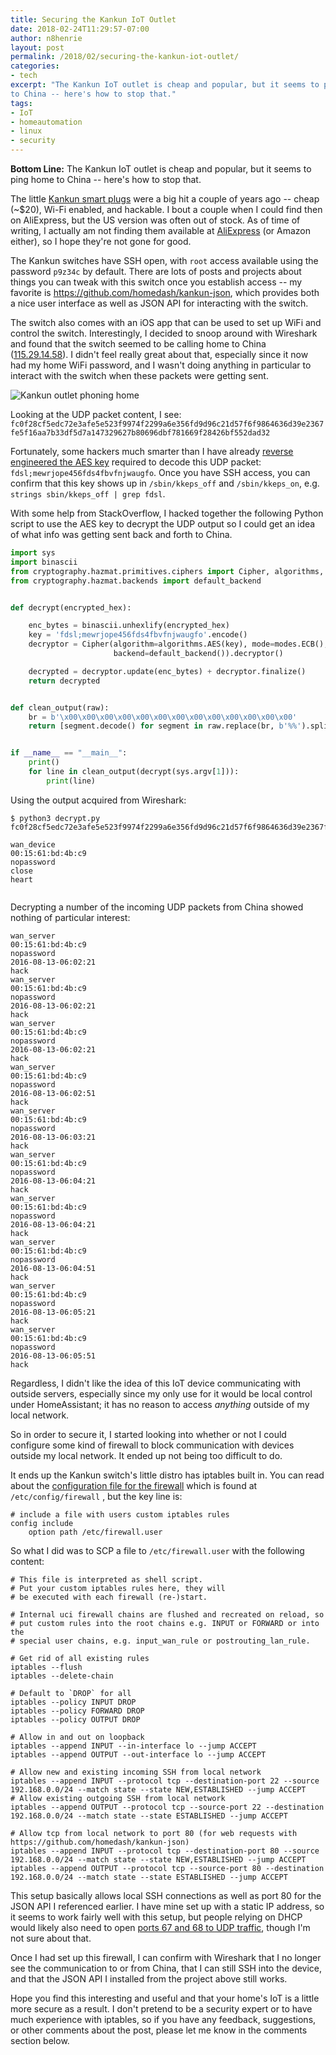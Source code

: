 ```yaml
---
title: Securing the Kankun IoT Outlet
date: 2018-02-24T11:29:57-07:00
author: n8henrie
layout: post
permalink: /2018/02/securing-the-kankun-iot-outlet/
categories:
- tech
excerpt: "The Kankun IoT outlet is cheap and popular, but it seems to ping home
to China -- here's how to stop that."
tags:
- IoT
- homeautomation
- linux
- security
---
```

**Bottom Line:** The Kankun IoT outlet is cheap and popular, but it seems to
ping home to China -- here's how to stop that.
<!--more-->

The little [Kankun smart
plugs](https://www.amazon.com/KanKun-KK-SP3-Wireless-Wi-Fi-Smart/dp/B00OTWK4TW)
were a big hit a couple of years ago -- cheap (~$20), Wi-Fi enabled, and
hackable. I bout a couple when I could find then on AliExpress, but the US
version was often out of stock. As of time of writing, I actually am not
finding them available at
[AliExpress](https://www.aliexpress.com/item/Home-Control-System-KanKun-KK-SP3-Wireless-Wi-Fi-Smart-Plug-App-For-Android-iOS-US/32334356278.html)
(or Amazon either), so I hope they're not gone for good.

The Kankun switches have SSH open, with `root` access available using the
password `p9z34c` by default. There are lots of posts and projects about things
you can tweak with this switch once you establish access -- my favorite is
https://github.com/homedash/kankun-json, which provides both a nice user
interface as well as JSON API for interacting with the switch.

The switch also comes with an iOS app that can be used to set up WiFi and
control the switch. Interestingly, I decided to snoop around with Wireshark and
found that the switch seemed to be calling home to China
([115.29.14.58](https://whois.domaintools.com/115.29.14.58)). I didn't feel
really great about that, especially since it now had my home WiFi password, and
I wasn't doing anything in particular to interact with the switch when these
packets were getting sent.

![Kankun outlet phoning
home](/uploads/2018/02/20180224-wireshark-screenshot.jpg)

Looking at the UDP packet content, I see: 
`fc0f28cf5edc72e3afe5e523f9974f2299a6e356fd9d96c21d57f6f9864636d39e2367fe5f16aa7b33df5d7a147329627b80696dbf781669f28426bf552dad32`

Fortunately, some hackers much smarter than I have already [reverse engineered
the AES key](https://packetstormsecurity.com/files/132210/kankun-disclose.txt)
required to decode this UDP packet: `fdsl;mewrjope456fds4fbvfnjwaugfo`. Once
you have SSH access, you can confirm that this key shows up in
`/sbin/kkeps_off` and `/sbin/kkeps_on`, e.g. `strings sbin/kkeps_off | grep
fdsl`.

With some help from StackOverflow, I hacked together the following Python
script to use the AES key to decrypt the UDP output so I could get an idea of
what info was getting sent back and forth to China.

```python
import sys
import binascii
from cryptography.hazmat.primitives.ciphers import Cipher, algorithms, modes
from cryptography.hazmat.backends import default_backend


def decrypt(encrypted_hex):

    enc_bytes = binascii.unhexlify(encrypted_hex)
    key = 'fdsl;mewrjope456fds4fbvfnjwaugfo'.encode()
    decryptor = Cipher(algorithm=algorithms.AES(key), mode=modes.ECB(),
                       backend=default_backend()).decryptor()

    decrypted = decryptor.update(enc_bytes) + decryptor.finalize()
    return decrypted


def clean_output(raw):
    br = b'\x00\x00\x00\x00\x00\x00\x00\x00\x00\x00\x00\x00\x00'
    return [segment.decode() for segment in raw.replace(br, b'%%').split(b'%')]


if __name__ == "__main__":
    print()
    for line in clean_output(decrypt(sys.argv[1])):
        print(line)
```

Using the output acquired from Wireshark:

```console
$ python3 decrypt.py fc0f28cf5edc72e3afe5e523f9974f2299a6e356fd9d96c21d57f6f9864636d39e2367fe5f16aa7b33df5d7a147329627b80696dbf781669f28426bf552dad32

wan_device
00:15:61:bd:4b:c9
nopassword
close
heart


```

Decrypting a number of the incoming UDP packets from China showed nothing of
particular interest:

```plaintext
wan_server
00:15:61:bd:4b:c9
nopassword
2016-08-13-06:02:21
hack
wan_server
00:15:61:bd:4b:c9
nopassword
2016-08-13-06:02:21
hack
wan_server
00:15:61:bd:4b:c9
nopassword
2016-08-13-06:02:21
hack
wan_server
00:15:61:bd:4b:c9
nopassword
2016-08-13-06:02:51
hack
wan_server
00:15:61:bd:4b:c9
nopassword
2016-08-13-06:03:21
hack
wan_server
00:15:61:bd:4b:c9
nopassword
2016-08-13-06:04:21
hack
wan_server
00:15:61:bd:4b:c9
nopassword
2016-08-13-06:04:21
hack
wan_server
00:15:61:bd:4b:c9
nopassword
2016-08-13-06:04:51
hack
wan_server
00:15:61:bd:4b:c9
nopassword
2016-08-13-06:05:21
hack
wan_server
00:15:61:bd:4b:c9
nopassword
2016-08-13-06:05:51
hack
```

Regardless, I didn't like the idea of this IoT device communicating with
outside servers, especially since my only use for it would be local control
under HomeAssistant; it has no reason to access *anything* outside of my local
network.

So in order to secure it, I started looking into whether or not I could
configure some kind of firewall to block communication with devices outside my
local network. It ended up not being too difficult to do.

It ends up the Kankun switch's little distro has iptables built in. You can
read about the [configuration file for the
firewall](https://wiki.openwrt.org/doc/uci/firewall) which is found at
`/etc/config/firewall` , but the key line is:

```
# include a file with users custom iptables rules
config include
	option path /etc/firewall.user
```

So what I did was to SCP a file to `/etc/firewall.user` with the following
content:

```iptables
# This file is interpreted as shell script.
# Put your custom iptables rules here, they will
# be executed with each firewall (re-)start.

# Internal uci firewall chains are flushed and recreated on reload, so
# put custom rules into the root chains e.g. INPUT or FORWARD or into the
# special user chains, e.g. input_wan_rule or postrouting_lan_rule.

# Get rid of all existing rules
iptables --flush
iptables --delete-chain

# Default to `DROP` for all
iptables --policy INPUT DROP
iptables --policy FORWARD DROP
iptables --policy OUTPUT DROP

# Allow in and out on loopback
iptables --append INPUT --in-interface lo --jump ACCEPT
iptables --append OUTPUT --out-interface lo --jump ACCEPT

# Allow new and existing incoming SSH from local network
iptables --append INPUT --protocol tcp --destination-port 22 --source 192.168.0.0/24 --match state --state NEW,ESTABLISHED --jump ACCEPT
# Allow existing outgoing SSH from local network
iptables --append OUTPUT --protocol tcp --source-port 22 --destination 192.168.0.0/24 --match state --state ESTABLISHED --jump ACCEPT

# Allow tcp from local network to port 80 (for web requests with https://github.com/homedash/kankun-json)
iptables --append INPUT --protocol tcp --destination-port 80 --source 192.168.0.0/24 --match state --state NEW,ESTABLISHED --jump ACCEPT
iptables --append OUTPUT --protocol tcp --source-port 80 --destination 192.168.0.0/24 --match state --state ESTABLISHED --jump ACCEPT
```

This setup basically allows local SSH connections as well as port 80 for the
JSON API I referenced earlier. I have mine set up with a static IP address, so
it seems to work fairly well with this setup, but people relying on DHCP would
likely also need to open [ports 67 and 68 to UDP
traffic](https://www.juniper.net/documentation/en_US/junos/topics/concept/dhcp-extended-firewall-filter-overview.html), though I'm not sure about that.

Once I had set up this firewall, I can confirm with Wireshark that I no longer
see the communication to or from China, that I can still SSH into the device,
and that the JSON API I installed from the project above still works.

Hope you find this interesting and useful and that your home's IoT is a little
more secure as a result. I don't pretend to be a security expert or to have
much experience with iptables, so if you have any feedback, suggestions, or
other comments about the post, please let me know in the comments section
below.
